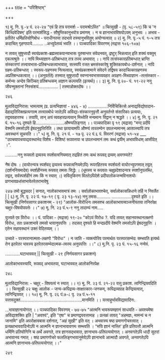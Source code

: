 +++
title = "परिशिष्टम्"

+++

१) मू. नि. पृ.-४ पं. २२-२४ "एवं हि तत्र परामर्शः - परामश्रोऽस्ति" ॥ चित्सुखी - (पृ. ५८-५९) किं च 'न किंच्दिवेदिषम्' इति परमार्शसिद्ध - सौषुप्तिकानुभवोत्र प्रमाणम् । न च ज्ञानाभावविषयोऽयम् अनुभवः । अभाव - प्रतीतेर धर्मिप्रतियोगिबोध - पराधीनतया तदभावे तस्यानुभवितुम् अयोग्यत्वात् ॥ २) मू. नि. पृ.-५ पं. १-५ तत्र कदाचित् गृहणापाये......... ..अभ्युपेतव्यं भवति ।। पञ्चपादिका विवरणम् (मद्रास १०६-१०७) 

न तावत् सुषुप्तादौ स्वयंप्रकाश-ब्रह्मस्वकपानवभासः पुरुषान्तर संवेदनवत्, द्रष्टुर् भिन्नत्वात् इति शक्यं वक्तुम् एकत्वश्रुतेः ।। नापि मिथ्याज्ञान-प्रतिबन्धात् तत्र तस्य अभावात् ।। नापि तत्संस्कारप्रतिबन्धात् भ्रान्ति संस्कारणां तत्त्वावभास-प्रतिबन्धकत्वाभावात्, सत्स्वपि रजत भ्रमसंस्कारेषु शुक्तिकावबोध-दर्शनात् । नापि ग्रहम-प्रतिबन्धात् । स्वरूप-ग्रहणस्य नित्यत्वात्, स्वयंप्रकाशमाने संवेदने तद्विषय कादाचित्काग्रहणस्य अप्रतिबन्धकत्वात् ।। (अनुवर्तते) तस्मात् सुषुप्तादौ स्वप्नानवभासव्यवहार अग्रहण-मिथ्याज्ञान -तत्संस्कार - कर्मभ्यः अन्देव किञ्चित् प्रतिबन्धकम् अज्ञान कल्पयति (इत्यर्थः)।। ३) मू. नि. पृ.२०- पं. १९-२२ ननु जीवन्मुक्तानां निस्संशयं................ | तस्मान्नोक्तदोषः ।। 

२४६ 

मूलाविद्यानिरास: भामत्याम् (प्र. प्रत्यभिज्ञायां - ४४६ - ४) ................निर्विचिकित्से अनाद्यविद्योपादान-देहाद्यतिरिक्तप्रत्यगात्म तत्त्वावबोधे जातेऽपि अविद्या-संस्कारनुवृत्तौ अनुवर्तन्ते संसारिकाः प्रत्ययाः, तद्व्यवहारश्च । तयापि, तान् अयं व्यवहारप्रत्ययान् मिथ्येति मन्यमानः विद्वान् न श्रद्धते ।। ४) मू. नि. पृ. २१ पं. १५-१६ दृश्यते हि.......................औष्ण्यलिङ्गात् ।। पञ्चपादिका पृ १९ (मद्रास) "मन्द प्रदीपे वेश्मनि तमसोऽपि ईषदनुवृत्तिरिति । तथा छायायामपि औष्ण्यं तारतम्येन उपलभ्यमानम् आतपस्यापि तत्र अवस्थानं सूचयति ।।" ५) मू. नि. पृ. २१ पं. - १७ पृ. २२ पं.६ पं. विवरणं (मद्रास) ५१-५४ ___ "उपचयापचयाद्यवस्थाभेद विशेष - विशिष्टं रूपवत्तया च उपलभ्यमानं तमः कथं द्वयीम् अभावविधाम् आसीदेत् ।". 

..........ननु रूपवतो द्रव्यस्य स्पर्शवत्वनियमात् तद्रहितं तमः कथं रूपवद् द्रव्यम् अवगम्यते? 

नैष दोषः । (वायोरन्यत्र स्पर्शवद् द्रव्यस्य रूपवत्वनियमेऽपि) रूपरहितस्य स्पर्शवतो वायोरभ्युपगमात् तद्वत् (दर्शननियमादेव) स्पर्शहीनस्य रूपवत् तमसः सिद्धेः । (धूमस्य च रूपवतः चक्षुप्रदेशादन्यत्र स्पर्शानुपलब्धिः, तद्वत्, सर्वस्पर्शहीनं तमः किं न स्यात् ।) सवितृकिरण विततेऽपिदेशे प्रदीपालोकजन्मविनाशयोः प्रागभावप्रध्वंसाभावेतरेतराभावेषु 

२४७ तमो बुद्ध्यदर | सनात्, नालोकाभावमात्रं तमः । सर्वालोकाभावश्चेत्, सर्वालोकासन्निधाने तर्हि न निवर्तेत | | ६) मू. नि. पृ. २२ पं. १७-१९ ( पृ. २३ १३-१४) ननु तमसः........... ................दृश्यते इति ।। चित्सुखी (निर्णयसागर प्रकाशनम् - २९) "आलोक-विरोधिनः तमसश्च आलोकाभावव्यञ्जनीयतया तनिरपेक्ष चक्षुर-विषयोपपत्तेः ।।" ७) मू. नि. २३ पं.५-९ ननु तादाम्यं नाम..... 

युज्यते एव विरोधः ।। पं. पादिका - (मद्रास) १९-२० "कोऽयं विरोधः ?. यदि तावत् सहानवस्थानलक्षणो विरोधः, ततः प्रकाशभावे तमसो भावानुपपत्तिः । तदसत् दृश्यते हि मन्दप्रदीपे वेश्मनि तमसोऽपि ईषदनुवृत्तिः । एतेन सहावस्थानं उक्तं वेदितव्यम् ।। 

उच्यते - परस्परानात्मता-लक्षणो "विरोधः" । न जाति - व्यक्त्योरिव परमार्थतः परस्परसम्भेदः सम्भवति इत्यर्थः तेन इतरेतर भावस्य इतरेतरसम्भेदात्मक-त्वस्य अनुपपत्तिः ।।" ८) मू.नि. पृ. २३ पं. १५-१६ नन्वेवं. 

............घटाभाववत् || चित्सुखी - २९ (निर्णयसागर प्रकाशनं) 

आलोकाभावस्यापि, रूपवद् अभावतया, घटाभाववत् आलोकनिरपेक्ष 

२४८ 

मूलाविद्यानिरास: - चक्षुर् - विषयत्वं न स्यात् ।। ९) मू. नि. २३ पं. २१-२२ यत्तु प्रकाश. त्वगिन्द्रियवदिति ।। चित्सुखी २२ चक्षुः आलोक - जन्य-कपिद्रव्य-साक्षात्कार-जनकम्, रूपिद्रव्यग्राह केन्द्रियत्वात्, त्वगिन्द्रियवत् ।। १०) मू. नि. पृ. २६ पं.७-८ पृ. २७ पं.५-११ यत्तावदुक्तं..................................................मानमिति ।। यत्त्वाहुर्भावविद्यावादिनः. 

...भावाज्ञानायोगात् ।। पञ्चपादिका विवरणम् - ७४-७५ "आत्मनि भावरूपमज्ञानं साधयति - अवश्यमेषा अविद्याशक्तिः इति | "अवश्यं", इति "एषा" च प्रमाणद्वयवत्तामाह । प्रत्यक्षं तावत् "अहमज्ञः, मामन्यं च न जानामि" इति अपरोक्षावबास दर्शनात्, "अहं सुखी" इति वत् । अभवास्य षष्ठ प्रमाणगोचरत्वात् । प्रत्यक्षाभाववादिनोऽपि न आत्मनि न ज्ञानाभावावगमः सम्भवति । "मयि ज्ञानं नास्ति' इति प्रतिपत्तौ आत्मनि धर्मिणि प्रतियोगिनि च अर्थे अवगते, तत्र ज्ञानसद्भावात, ज्ञानाभाव-प्रतिपत्ययोगात् । अनवगतेऽपि धादौ सुतरां अभावानव गमात् । षष्ठ प्रमाणगोचरे फललिङ्गभावानुमेयेऽपि ज्ञानाभावे आत्मादौ अवगते, अनवगतेऽपि आत्मनि ज्ञानाभाव-प्रतिपत्ययोगात् ।।" 

२४९ 
